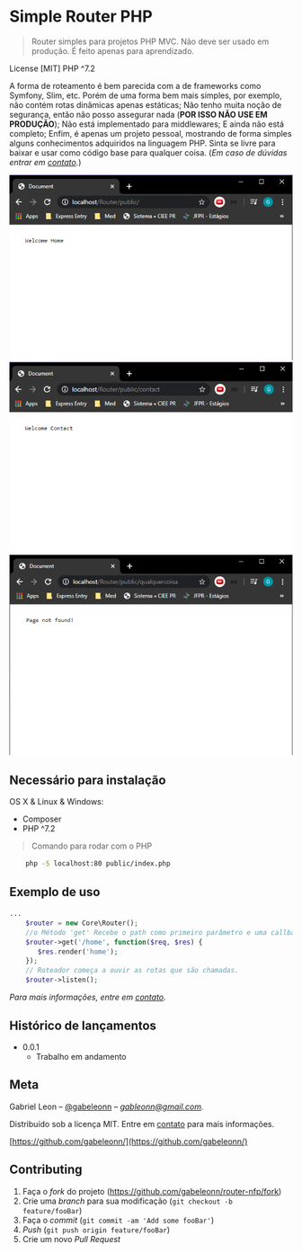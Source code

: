 # Simple Router PHP
> Router simples para projetos PHP MVC. Não deve ser usado em produção. É feito apenas para aprendizado.

License [MIT]
PHP ^7.2

A forma de roteamento é bem parecida com a de frameworks como Symfony, Slim, etc. Porém de uma forma bem mais simples, por exemplo, não contém rotas dinâmicas apenas estáticas; Não tenho muita noção de segurança, então não posso assegurar nada (**POR ISSO NÃO USE EM PRODUÇÃO**); Não está implementado para middlewares; E ainda não está completo;
Enfim, é apenas um projeto pessoal, mostrando de forma simples alguns conhecimentos adquiridos na linguagem PHP. Sinta se livre para baixar e usar como código base para qualquer coisa. (_Em caso de dúvidas entrar em [contato][contato]._)

![](home.png)
![](contato.png)
![](notfound.png)

## Necessário para instalação
OS X & Linux & Windows:
- Composer
- PHP ^7.2
> Comando para rodar com o PHP
```sh
    php -S localhost:80 public/index.php
```

## Exemplo de uso
```php
...
    $router = new Core\Router();
    //o Método 'get' Recebe o path como primeiro parâmetro e uma callback como segundo.
    $router->get('/home', function($req, $res) {
       $res.render('home'); 
    });
    // Roteador começa a ouvir as rotas que são chamadas.
    $router->listen();
```

_Para mais informações, entre em [contato][contato]._ 

## Histórico de lançamentos

* 0.0.1
    * Trabalho em andamento

## Meta

Gabriel Leon – [@gabeleonn](https://instagram.com/gabeleonn) – _[gableonn@gmail.com][contato]._

Distribuído sob a licença MIT. Entre em [contato][contato] para mais informações.

[https://github.com/gabeleonn/](https://github.com/gabeleonn/)

## Contributing

1. Faça o _fork_ do projeto (<https://github.com/gabeleonn/router-nfp/fork>)
2. Crie uma _branch_ para sua modificação (`git checkout -b feature/fooBar`)
3. Faça o _commit_ (`git commit -am 'Add some fooBar'`)
4. _Push_ (`git push origin feature/fooBar`)
5. Crie um novo _Pull Request_

[contato]: mailto:gableonn@gmail.com